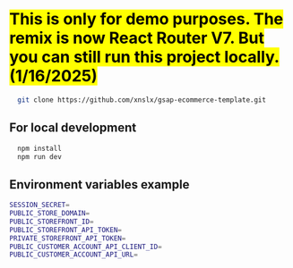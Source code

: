 # <mark>This is only for demo purposes. The remix is now React Router V7. But you can still run this project locally.(1/16/2025) </mark>
  
  ```bash
    git clone https://github.com/xnslx/gsap-ecommerce-template.git
  ```

## For local development
  ```bash
    npm install
    npm run dev
  ```
## Environment variables example

```bash
SESSION_SECRET=
PUBLIC_STORE_DOMAIN=
PUBLIC_STOREFRONT_ID=
PUBLIC_STOREFRONT_API_TOKEN=
PRIVATE_STOREFRONT_API_TOKEN=
PUBLIC_CUSTOMER_ACCOUNT_API_CLIENT_ID=
PUBLIC_CUSTOMER_ACCOUNT_API_URL=

```

